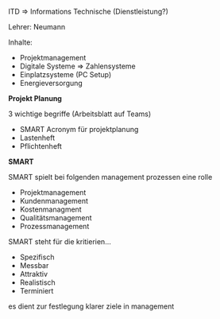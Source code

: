 ITD => Informations Technische (Dienstleistung?)

Lehrer: Neumann

Inhalte:
- Projektmanagement 
- Digitale Systeme => Zahlensysteme
- Einplatzsysteme (PC Setup)
- Energieversorgung


**Projekt Planung**

3 wichtige begriffe (Arbeitsblatt auf Teams)

- SMART Acronym für projektplanung
- Lastenheft 
- Pflichtenheft

**SMART**

SMART spielt bei folgenden management prozessen eine rolle

- Projektmanagement
- Kundenmanagement 
- Kostenmanagment 
- Qualitätsmanagement 
- Prozessmanagement 

SMART steht für die kritierien...

- Spezifisch
- Messbar 
- Attraktiv 
- Realistisch
- Terminiert

es dient zur festlegung klarer ziele in management 